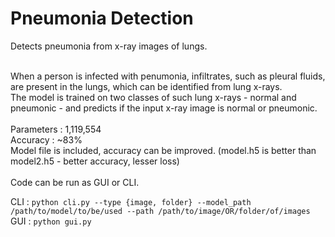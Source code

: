 # Pneumonia Detection

Detects pneumonia from x-ray images of lungs.

<br />
When a person is infected with penumonia, infiltrates, such as pleural fluids, are present in the lungs, which can be identified from lung x-rays. <br />
The model is trained on two classes of such lung x-rays - normal and pneumonic - and predicts if the input x-ray image is normal or pneumonic. <br />

<br />
Parameters : 1,119,554 <br />
Accuracy : ~83% <br />
Model file is included, accuracy can be improved. (model.h5 is better than model2.h5 - better accuracy, lesser loss) <br />

<br />
Code can be run as GUI or CLI.

CLI : `python cli.py --type {image, folder} --model_path /path/to/model/to/be/used --path /path/to/image/OR/folder/of/images` <br />
GUI : `python gui.py`
